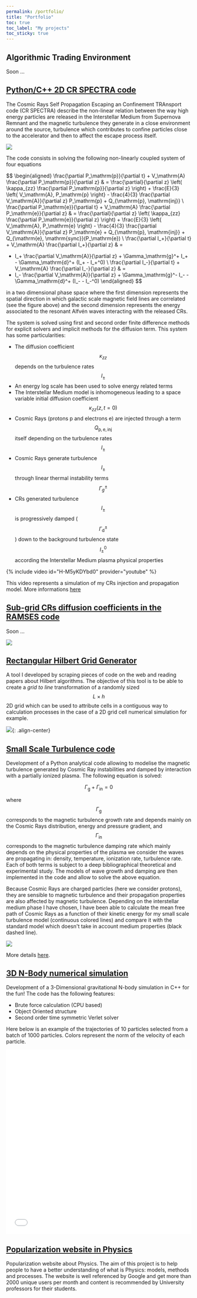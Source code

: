 ```yaml
---
permalink: /portfolio/
title: "Portfolio"
toc: true
toc_label: "My projects"
toc_sticky: true
---
```


<!-- ## [Work Experience](experience.md) -->

## Algorithmic Trading Environment 

Soon ...

## [Python/C++ 2D CR SPECTRA code](https://github.com/LoannData/CR_SPECTRA) 

The Cosmic Rays Self Propagation Escaping an Confinement TRAnsport code (CR SPECTRA) describe the non-linear relation between the way high energy 
particles are released in the Interstellar Medium from Supernova Remnant and the magnetic turbulence they generate in a close environment around the 
source, turbulence which contributes to confine particles close to the accelerator and then to affect the escape process itself. 

![](/_portfolio/CRC_scheme_2.png)

The code consists in solving the following non-linearly coupled system of four equations 

$$ \begin{aligned}
\frac{\partial P_\mathrm{p}}{\partial t} + V_\mathrm{A} \frac{\partial P_\mathrm{p}}{\partial z} & = 
\frac{\partial}{\partial z} \left( \kappa_{zz} \frac{\partial P_\mathrm{p}}{\partial z} \right) +
\frac{E}{3} \left\{ V_\mathrm{A}, P_\mathrm{p} \right\} - 
\frac{4}{3} \frac{\partial V_\mathrm{A}}{\partial z} P_\mathrm{p} + Q_{\mathrm{p}, \mathrm{inj}} \\ 
\frac{\partial P_\mathrm{e}}{\partial t} + V_\mathrm{A} \frac{\partial P_\mathrm{e}}{\partial z} & = 
\frac{\partial}{\partial z} \left( \kappa_{zz} \frac{\partial P_\mathrm{e}}{\partial z} \right) +
\frac{E}{3} \left\{ V_\mathrm{A}, P_\mathrm{e} \right\} - 
\frac{4}{3} \frac{\partial V_\mathrm{A}}{\partial z} P_\mathrm{e} + Q_{\mathrm{p}, \mathrm{inj}} + Q_{\mathrm{e}, \mathrm{sync}}(P_\mathrm{e}) \\ 
\frac{\partial I_+}{\partial t} + V_\mathrm{A} \frac{\partial I_+}{\partial z} & = 
- I_+ \frac{\partial V_\mathrm{A}}{\partial z} + \Gamma_\mathrm{g}^+ I_+ - 
\Gamma_\mathrm{d}^+ (I_+ - I_+^0) \\ 
\frac{\partial I_-}{\partial t} + V_\mathrm{A} \frac{\partial I_-}{\partial z} & = 
- I_- \frac{\partial V_\mathrm{A}}{\partial z} + \Gamma_\mathrm{g}^- I_- - 
\Gamma_\mathrm{d}^+ (I_- - I_-^0) 
\end{aligned} $$ 

in a two dimensional phase space where the first dimension represents the spatial direction in which galactic scale magnetic field lines are 
correlated (see the figure above) and the second dimension represents the energy associated to the resonant Alfvén waves interacting with the released CRs. 

The system is solved using first and second order finite difference methods for explicit solvers and implicit methods for the diffusion term. This system has 
some particularities: 

- The diffusion coefficient $$\kappa_{zz}$$ depends on the turbulence rates $$I_\pm$$ 
- An energy log scale has been used to solve energy related terms 
- The Interstellar Medium model is inhomogeneous leading to a space variable initial diffusion coefficient $$\kappa_{zz}(z, t = 0)$$
- Cosmic Rays (protons p and electrons e) are injected through a term $$Q_{\mathrm{p,e,inj}}$$ itself depending on the turbulence rates $$I_\pm$$ 
- Cosmic Rays generate turbulence $$I_\pm$$ through linear thermal instability terms $$\Gamma_g^\pm$$ 
- CRs generated turbulence $$I_\pm$$ is progressively damped ($$\Gamma_\mathrm{d}^\pm$$) down to the background turbulence state $$I_\pm^0$$ according the Interstellar Medium plasma physical properties

{% include video id="H-M5yKDYbd0" provider="youtube" %}

This video represents a simulation of my CRs injection and propagation model. More informations [here](https://ui.adsabs.harvard.edu/abs/2020A%26A...633A..72B/abstract)


## [Sub-grid CRs diffusion coefficients in the RAMSES code](https://github.com/LoannData/RAMSES_ANISO_CR)

Soon ...

![](/_portfolio/CR_Streaming_effect_on_bistable_ISM.png)

## [Rectangular Hilbert Grid Generator](https://github.com/LoannData/RectHilbert_Generator) 

A tool I developed by scraping pieces of code on the web and reading papers about Hilbert algorithms. The objective of this tool is to be able to 
create a *grid to line* transformation of a randomly sized $$L \times h$$ 2D grid which can be used to attribute cells in a contiguous way to calculation 
processes in the case of a 2D grid cell numerical simulation for example. 

![](/_portfolio/hilbert_example.png){: .align-center}

## [Small Scale Turbulence code](https://github.com/LoannData/SST)

Development of a Python analytical code allowing to modelise the magnetic turbulence generated by Cosmic Ray instabilities and damped by interaction with 
a partially ionized plasma. The following equation is solved: 

$$ \Gamma_\mathrm{g} + \Gamma_\mathrm{in} = 0$$ 

where $$\Gamma_\mathrm{g}$$ corresponds to the magnetic turbulence growth rate and depends mainly on the Cosmic Rays distribution, energy and pressure 
gradient, and $$\Gamma_\mathrm{in}$$ corresponds to the magnetic turbulence damping rate which mainly depends on the physical properties of the plasma we 
consider the waves are propagating in: density, temperature, ionization rate, turbulence rate. Each of both terms is subject to a deep bibliographical theoretical 
and experimental study. The models of wave growth and damping are then implemented in the code and allow to solve the above equation. 

Because Cosmic Rays are charged particles (here we consider protons), they are sensible to magnetic turbulence and their propagation properties are also 
affected by magnetic turbulence. Depending on the interstellar medium phase I have chosen, I have been able to calculate the mean free path of Cosmic 
Rays as a function of their kinetic energy for my small scale turbulence model (continuous colored lines) and compare it with the standard model which doesn't 
take in account medium properties (black dashed line). 

![](/_portfolio/Diffusion_coefficient.png)

More details [here](/_portfolio/M2_Internship_Report_Loann_Brahimi.pdf).

## [3D N-Body numerical simulation](https://github.com/LoannData/3D-N-Body)

Development of a 3-Dimensional gravitational N-body simulation in C++ for the fun! The code has the following features: 

- Brute force calculation (CPU based)
- Object Oriented structure 
- Second order time symmetric Verlet solver 

Here below is an example of the trajectories of 10 particles 
selected from a batch of 1000 particles. Colors represent the norm of the velocity of each particle.

<iframe src="/_portfolio/NBody_example.html" height="500px" width="100%" style="border:none;"></iframe>

## [Popularization website in Physics](http://physiquereussite.fr/)

Popularization website about Physics. The aim of this project is to help people to have a better understanding of what is Physics: models, methods and 
processes. The website is well referenced by Google and get more than 2000 unique users per month and content is recommended by University professors for their 
students. 

